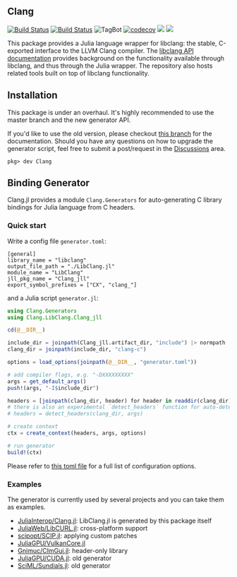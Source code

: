 ## Clang

[![Build Status](https://travis-ci.org/JuliaInterop/Clang.jl.svg?branch=master)](https://travis-ci.org/JuliaInterop/Clang.jl)
[![Build Status](https://github.com/JuliaInterop/Clang.jl/workflows/CI/badge.svg)](https://github.com/JuliaInterop/Clang.jl/actions)
![TagBot](https://github.com/JuliaInterop/Clang.jl/workflows/TagBot/badge.svg)
[![codecov](https://codecov.io/gh/JuliaInterop/Clang.jl/branch/master/graph/badge.svg)](https://codecov.io/gh/JuliaInterop/Clang.jl)
[![](https://img.shields.io/badge/docs-stable-blue.svg)](https://JuliaInterop.github.io/Clang.jl/stable)
[![](https://img.shields.io/badge/docs-dev-blue.svg)](https://JuliaInterop.github.io/Clang.jl/dev)

This package provides a Julia language wrapper for libclang: the stable, C-exported
interface to the LLVM Clang compiler. The [libclang API documentation](http://clang.llvm.org/doxygen/group__CINDEX.html)
provides background on the functionality available through libclang, and thus
through the Julia wrapper. The repository also hosts related tools built
on top of libclang functionality.

## Installation
This package is under an overhaul. It's highly recommended to use the master branch and the new generator API. 

If you'd like to use the old version, please checkout [this branch](https://github.com/JuliaInterop/Clang.jl/tree/old-generator) for the documentation. Should you have any questions on how to upgrade the generator script, feel free to submit a post/request in the [Discussions](https://github.com/JuliaInterop/Clang.jl/discussions) area.

```
pkg> dev Clang
```

## Binding Generator

Clang.jl provides a module `Clang.Generators` for auto-generating C library bindings for Julia language from C headers.

### Quick start

Write a config file `generator.toml`:
```
[general]
library_name = "libclang"
output_file_path = "./LibClang.jl"
module_name = "LibClang"
jll_pkg_name = "Clang_jll"
export_symbol_prefixes = ["CX", "clang_"]
```

and a Julia script `generator.jl`:
```julia
using Clang.Generators
using Clang.LibClang.Clang_jll

cd(@__DIR__)

include_dir = joinpath(Clang_jll.artifact_dir, "include") |> normpath
clang_dir = joinpath(include_dir, "clang-c")

options = load_options(joinpath(@__DIR__, "generator.toml"))

# add compiler flags, e.g. "-DXXXXXXXXX"
args = get_default_args()
push!(args, "-I$include_dir")

headers = [joinpath(clang_dir, header) for header in readdir(clang_dir) if endswith(header, ".h")]
# there is also an experimental `detect_headers` function for auto-detecting top-level headers in the directory
# headers = detect_headers(clang_dir, args)

# create context
ctx = create_context(headers, args, options)

# run generator
build!(ctx)
```

Please refer to [this toml file](https://github.com/JuliaInterop/Clang.jl/blob/master/gen/generator.toml) for a full list of configuration options.

### Examples

The generator is currently used by several projects and you can take them as examples.

- [JuliaInterop/Clang.jl](https://github.com/JuliaInterop/Clang.jl/tree/master/gen): LibClang.jl is generated by this package itself 
- [JuliaWeb/LibCURL.jl](https://github.com/JuliaWeb/LibCURL.jl/tree/e2e0b6fb63368ee623a24ff231ac96bdc302deb5/gen): cross-platform support
- [scipopt/SCIP.jl](https://github.com/scipopt/SCIP.jl/tree/6d86f2c65d287ef2ad50ae15804b845eef1263e2/gen): applying custom patches
- [JuliaGPU/VulkanCore.jl](https://github.com/JuliaGPU/VulkanCore.jl)
- [Gnimuc/CImGui.jl](https://github.com/Gnimuc/CImGui.jl/tree/master/gen): header-only library
- [JuliaGPU/CUDA.jl](https://github.com/JuliaGPU/CUDA.jl/tree/master/res/wrap): old generator
- [SciML/Sundials.jl](https://github.com/SciML/Sundials.jl/blob/master/scripts/wrap_sundials.jl): old generator

